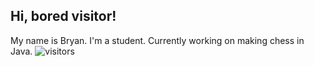 ## Hi, bored visitor!
My name is Bryan. I'm a student.
Currently working on making chess in Java.
![visitors](https://visitor-badge.glitch.me/badge?page_id=byung806)
